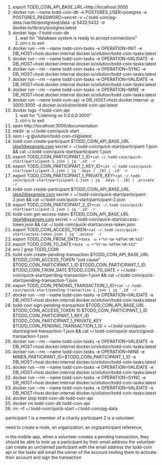 1. export TODD_COIN_API_BASE_URL=http://localhost:3000
2. docker run --name todd-coin-db -e POSTGRES_USER=postgres -e POSTGRES_PASSWORD=secret -v ~/.todd-coin/pg-data:/var/lib/postgresql/data -p 5432:5432 -d docker.io/library/postgres:latest
3. docker logs -f todd-coin-db
   1. wait for "database system is ready to accept connections"
   2. ctrl-c to exit
4. docker run --rm --name todd-coin-tasks -e OPERATION=INIT -e DB_HOST=host.docker.internal docker.io/xilution/todd-coin-tasks:latest
5. docker run --rm --name todd-coin-tasks -e OPERATION=VALIDATE -e DB_HOST=host.docker.internal docker.io/xilution/todd-coin-tasks:latest
6. docker run --rm --name todd-coin-tasks -e OPERATION=SYNC -e DB_HOST=host.docker.internal docker.io/xilution/todd-coin-tasks:latest
7. docker run --rm --name todd-coin-tasks -e OPERATION=VALIDATE -e DB_HOST=host.docker.internal docker.io/xilution/todd-coin-tasks:latest 
8. docker run --rm --name todd-coin-tasks -e OPERATION=MINE -e DB_HOST=host.docker.internal docker.io/xilution/todd-coin-tasks:latest
9. docker run --name todd-coin-api -e DB_HOST=host.docker.internal -p 3000:3000 -d docker.io/xilution/todd-coin-api:latest
10. docker logs -f todd-coin-api
    1. wait for "Listening on 0.0.0.0:3000"
    2. ctrl-c to exit
12. open http://localhost:3000/documentation
11. mkdir -p ~/.todd-coin/quick-start
13. npm i -g @xilution/todd-coin-cli@latest
14. todd-coin create-participant $TODD_COIN_API_BASE_URL jdoe1@example.com secret > ~/.todd-coin/quick-start/participant-1.json && cat ~/.todd-coin/quick-start/participant-1.json
15. export TODD_COIN_PARTICIPANT_1_ID=`cat ~/.todd-coin/quick-start/participant-1.json | jq '.id' -r`
16. export TODD_COIN_PARTICIPANT_1_KEY_ID=`cat ~/.todd-coin/quick-start/participant-1.json | jq '.keys | .[0] | .id' -r`
17. export TODD_COIN_PARTICIPANT_1_PRIVATE_KEY=`cat ~/.todd-coin/quick-start/participant-1.json | jq '.keys | .[0] | .private' -r`
18. todd-coin create-participant $TODD_COIN_API_BASE_URL jdoe2@example.com secret > ~/.todd-coin/quick-start/participant-2.json && cat ~/.todd-coin/quick-start/participant-2.json
19. export TODD_COIN_PARTICIPANT_2_ID=`cat ~/.todd-coin/quick-start/participant-2.json | jq '.id' -r`
20. todd-coin get-access-token $TODD_COIN_API_BASE_URL jdoe1@example.com secret > ~/.todd-coin/quick-start/access-token.json && cat ~/.todd-coin/quick-start/access-token.json
21. export TODD_COIN_ACCESS_TOKEN=`cat ~/.todd-coin/quick-start/access-token.json | jq '.access' -r`
22. export TODD_COIN_FROM_DATE=`date -u +"%Y-%m-%dT%H:%M:%SZ"`
23. export TODD_COIN_TO_DATE=`date -u +"%Y-%m-%dT%H:%M:%SZ"`
24. env | grep TODD_COIN
25. todd-coin create-pending-transaction $TODD_COIN_API_BASE_URL $TODD_COIN_ACCESS_TOKEN "just cause" $TODD_COIN_PARTICIPANT_1_ID $TODD_COIN_PARTICIPANT_1_ID $TODD_COIN_FROM_DATE $TODD_COIN_TO_DATE > ~/.todd-coin/quick-start/pending-transaction-1.json && cat ~/.todd-coin/quick-start/pending-transaction-1.json
26. export TODD_COIN_PENDING_TRANSACTION_1_ID=`cat ~/.todd-coin/quick-start/pending-transaction-1.json | jq '.id' -r`
27. docker run --rm --name todd-coin-tasks -e OPERATION=VALIDATE -e DB_HOST=host.docker.internal docker.io/xilution/todd-coin-tasks:latest
28. todd-coin sign-pending-transaction $TODD_COIN_API_BASE_URL $TODD_COIN_ACCESS_TOKEN 10 $TODD_COIN_PARTICIPANT_1_ID $TODD_COIN_PARTICIPANT_1_KEY_ID $TODD_COIN_PARTICIPANT_1_PRIVATE_KEY $TODD_COIN_PENDING_TRANSACTION_1_ID > ~/.todd-coin/quick-start/signed-transaction-1.json && cat ~/.todd-coin/quick-start/signed-transaction-1.json
29. docker run --rm --name todd-coin-tasks -e OPERATION=VALIDATE -e DB_HOST=host.docker.internal docker.io/xilution/todd-coin-tasks:latest
30. docker run --rm --name todd-coin-tasks -e OPERATION=MINE -e MINER_PARTICIPANT_ID=$TODD_COIN_PARTICIPANT_1_ID -e DB_HOST=host.docker.internal docker.io/xilution/todd-coin-tasks:latest
31. docker run --rm --name todd-coin-tasks -e OPERATION=VALIDATE -e DB_HOST=host.docker.internal docker.io/xilution/todd-coin-tasks:latest
32. docker run --rm --name todd-coin-tasks -e OPERATION=SYNC -e DB_HOST=host.docker.internal docker.io/xilution/todd-coin-tasks:latest
33. docker run --rm --name todd-coin-tasks -e OPERATION=VALIDATE -e DB_HOST=host.docker.internal docker.io/xilution/todd-coin-tasks:latest
34. docker stop todd-coin-db todd-coin-api
35. docker rm todd-coin-db todd-coin-api
36. rm -rf ~/.todd-coin/quick-start ~/.todd-coin/pg-data

participant 1 is a member of a charity
participant 2 is a volunteer

need to create a node, an organization, an org/participant reference,

in the mobile app, when a volunteer creates a pending transaction, they should be able to look up a participant by their email address
the volunteer can create an unclaimed participant with the email address
the todd-coin api or the tasks will email the owner of the account inviting them to activate their account and sign the transaction
